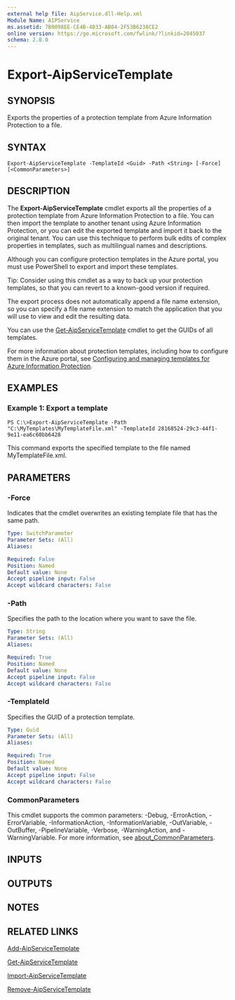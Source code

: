 ```yaml
---
external help file: AipService.dll-Help.xml
Module Name: AIPService
ms.assetid: 7B9098EE-CE4B-4033-AB04-2F53B6238CE2
online version: https://go.microsoft.com/fwlink/?linkid=2045037
schema: 2.0.0
---
```


# Export-AipServiceTemplate

## SYNOPSIS
Exports the properties of a protection template from Azure Information Protection to a file.

## SYNTAX

```
Export-AipServiceTemplate -TemplateId <Guid> -Path <String> [-Force] [<CommonParameters>]
```

## DESCRIPTION
The **Export-AipServiceTemplate** cmdlet exports all the properties of a protection template from Azure Information Protection to a file. You can then import the template to another tenant using Azure Information Protection, or you can edit the exported template and import it back to the original tenant. You can use this technique to perform bulk edits of complex properties in templates, such as multilingual names and descriptions.

Although you can configure protection templates in the Azure portal, you must use PowerShell to export and import these templates.

Tip: Consider using this cmdlet as a way to back up your protection templates, so that you can revert to a known-good version if required.

The export process does not automatically append a file name extension, so you can specify a file name extension to match the application that you will use to view and edit the resulting data.

You can use the [Get-AipServiceTemplate](./Get-AipServiceTemplate.md) cmdlet to get the GUIDs of all templates.

For more information about protection templates, including how to configure them in the Azure portal, see [Configuring and managing templates for Azure Information Protection](https://docs.microsoft.com/information-protection/deploy-use/configure-policy-templates).

## EXAMPLES

### Example 1: Export a template
```
PS C:\>Export-AipServiceTemplate -Path "C:\MyTemplates\MyTemplateFile.xml" -TemplateId 28168524-29c3-44f1-9e11-ea6c60bb6428
```

This command exports the specified template to the file named MyTemplateFile.xml.

## PARAMETERS

### -Force
Indicates that the cmdlet overwrites an existing template file that has the same path.

```yaml
Type: SwitchParameter
Parameter Sets: (All)
Aliases:

Required: False
Position: Named
Default value: None
Accept pipeline input: False
Accept wildcard characters: False
```

### -Path
Specifies the path to the location where you want to save the file.

```yaml
Type: String
Parameter Sets: (All)
Aliases:

Required: True
Position: Named
Default value: None
Accept pipeline input: False
Accept wildcard characters: False
```

### -TemplateId
Specifies the GUID of a protection template.

```yaml
Type: Guid
Parameter Sets: (All)
Aliases:

Required: True
Position: Named
Default value: None
Accept pipeline input: False
Accept wildcard characters: False
```

### CommonParameters
This cmdlet supports the common parameters: -Debug, -ErrorAction, -ErrorVariable, -InformationAction, -InformationVariable, -OutVariable, -OutBuffer, -PipelineVariable, -Verbose, -WarningAction, and -WarningVariable. For more information, see [about_CommonParameters](https://go.microsoft.com/fwlink/?LinkID=113216).

## INPUTS

## OUTPUTS

## NOTES

## RELATED LINKS

[Add-AipServiceTemplate](./Add-AipServiceTemplate.md)

[Get-AipServiceTemplate](./Get-AipServiceTemplate.md)

[Import-AipServiceTemplate](./Import-AipServiceTemplate.md)

[Remove-AipServiceTemplate](./Remove-AipServiceTemplate.md)

